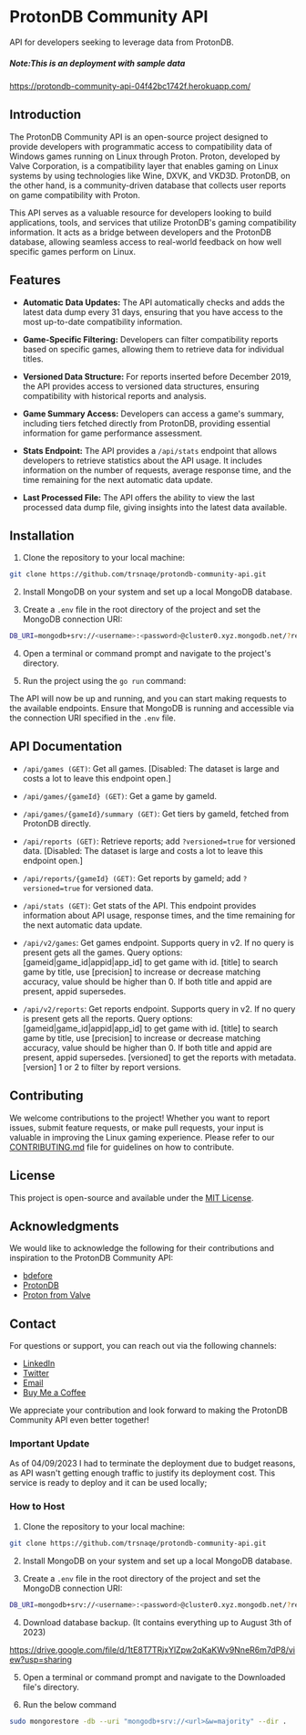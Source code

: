 # ProtonDB Community API

API for developers seeking to leverage data from ProtonDB.
##### Note:This is an deployment with sample data
https://protondb-community-api-04f42bc1742f.herokuapp.com/

## Introduction

The ProtonDB Community API is an open-source project designed to provide developers with programmatic access to compatibility data of Windows games running on Linux through Proton. Proton, developed by Valve Corporation, is a compatibility layer that enables gaming on Linux systems by using technologies like Wine, DXVK, and VKD3D. ProtonDB, on the other hand, is a community-driven database that collects user reports on game compatibility with Proton.

This API serves as a valuable resource for developers looking to build applications, tools, and services that utilize ProtonDB's gaming compatibility information. It acts as a bridge between developers and the ProtonDB database, allowing seamless access to real-world feedback on how well specific games perform on Linux.

## Features

- **Automatic Data Updates:** The API automatically checks and adds the latest data dump every 31 days, ensuring that you have access to the most up-to-date compatibility information.

- **Game-Specific Filtering:** Developers can filter compatibility reports based on specific games, allowing them to retrieve data for individual titles.

- **Versioned Data Structure:** For reports inserted before December 2019, the API provides access to versioned data structures, ensuring compatibility with historical reports and analysis.

- **Game Summary Access:** Developers can access a game's summary, including tiers fetched directly from ProtonDB, providing essential information for game performance assessment.

- **Stats Endpoint:** The API provides a `/api/stats` endpoint that allows developers to retrieve statistics about the API usage. It includes information on the number of requests, average response time, and the time remaining for the next automatic data update.

- **Last Processed File:** The API offers the ability to view the last processed data dump file, giving insights into the latest data available.

## Installation

1. Clone the repository to your local machine:

```bash
git clone https://github.com/trsnaqe/protondb-community-api.git
```

2. Install MongoDB on your system and set up a local MongoDB database.

3. Create a `.env` file in the root directory of the project and set the MongoDB connection URI:

```bash
DB_URI=mongodb+srv://<username>:<password>@cluster0.xyz.mongodb.net/?retryWrites=true&w=majority
```

4. Open a terminal or command prompt and navigate to the project's directory.

5. Run the project using the `go run` command:

The API will now be up and running, and you can start making requests to the available endpoints. Ensure that MongoDB is running and accessible via the connection URI specified in the `.env` file.

## API Documentation

- `/api/games (GET)`: Get all games. [Disabled: The dataset is large and costs a lot to leave this endpoint open.]

- `/api/games/{gameId} (GET)`: Get a game by gameId.
- `/api/games/{gameId}/summary (GET)`: Get tiers by gameId, fetched from ProtonDB directly.

- `/api/reports (GET)`: Retrieve reports; add `?versioned=true` for versioned data. [Disabled: The dataset is large and costs a lot to leave this endpoint open.]

- `/api/reports/{gameId} (GET)`: Get reports by gameId; add `?versioned=true` for versioned data.

- `/api/stats (GET)`: Get stats of the API. This endpoint provides information about API usage, response times, and the time remaining for the next automatic data update.

- `/api/v2/games`: Get games endpoint. Supports query in v2. If no query is present gets all the games. Query options: [gameid|game_id|appid|app_id] to get game with id. [title] to search game by title, use [precision] to increase or decrease matching accuracy, value should be higher than 0. If both title and appid are present, appid supersedes.

- `/api/v2/reports`: Get reports endpoint. Supports query in v2. If no query is present gets all the reports. Query options: [gameid|game_id|appid|app_id] to get game with id. [title] to search game by title, use [precision] to increase or decrease matching accuracy, value should be higher than 0. If both title and appid are present, appid supersedes. [versioned] to get the reports with metadata. [version] 1 or 2 to filter by report versions.

## Contributing

We welcome contributions to the project! Whether you want to report issues, submit feature requests, or make pull requests, your input is valuable in improving the Linux gaming experience. Please refer to our [CONTRIBUTING.md](CONTRIBUTING.md) file for guidelines on how to contribute.

## License

This project is open-source and available under the [MIT License](LICENSE).

## Acknowledgments

We would like to acknowledge the following for their contributions and inspiration to the ProtonDB Community API:

- [bdefore](https://github.com/bdefore)
- [ProtonDB](https://protondb.com/)
- [Proton from Valve](https://github.com/ValveSoftware/Proton)

## Contact

For questions or support, you can reach out via the following channels:

- [LinkedIn](https://www.linkedin.com/in/sacit)
- [Twitter](https://twitter.com/Trsnaqe)
- [Email](trsnaqe@gmail.com)
- [Buy Me a Coffee](https://www.buymeacoffee.com/trsnaqe)

We appreciate your contribution and look forward to making the ProtonDB Community API even better together!

### Important Update

As of 04/09/2023 I had to terminate the deployment due to budget reasons, as API wasn't getting enough traffic to justify its deployment cost. This service is ready to deploy and it can be used locally; 

### How to Host

1. Clone the repository to your local machine:

```bash
git clone https://github.com/trsnaqe/protondb-community-api.git
```

2. Install MongoDB on your system and set up a local MongoDB database.

3. Create a `.env` file in the root directory of the project and set the MongoDB connection URI:

```bash
DB_URI=mongodb+srv://<username>:<password>@cluster0.xyz.mongodb.net/?retryWrites=true&w=majority
```
4. Download database backup. (It contains everything up to August 3th of 2023)

https://drive.google.com/file/d/1tE8T7TRjxYlZpw2qKaKWv9NneR6m7dP8/view?usp=sharing

5. Open a terminal or command prompt and navigate to the Downloaded file's directory.

6. Run the below command

```bash
sudo mongorestore -db --uri "mongodb+srv://<url>&w=majority" --dir .
```
